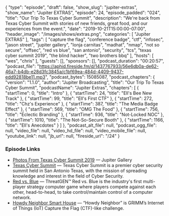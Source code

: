 {
  "type": "episode",
  "draft": false,
  "show_slug": "jupiter-extras",
  "show_name": "Jupiter EXTRAS",
  "episode": 24,
  "episode_padded": "024",
  "title": "Our Trip To Texas Cyber Summit",
  "description": "We're back from Texas Cyber Summit with stories of new friends, great food, and our experiences from the event.",
  "date": "2019-10-21T15:00:00-07:00",
  "header_image": "/images/shows/extras.png",
  "categories": [
    "Jupiter EXTRAS"
  ],
  "tags": [
    "capture the flag",
    "conference badge",
    "ctf",
    "infosec",
    "jason street",
    "jupiter gallery",
    "lonja carnitas",
    "madhat",
    "nmap",
    "not so secure",
    "offsec",
    "red vs blue",
    "san antonio",
    "security",
    "tcs",
    "texas cyber summit 2019",
    "the blind hacker",
    "two brothers bbq"
  ],
  "hosts": [
    "wes",
    "chris"
  ],
  "guests": [],
  "sponsors": [],
  "podcast_duration": "00:20:57",
  "podcast_file": "https://aphid.fireside.fm/d/1437767933/56e6db0a-de62-46a7-b4db-e28d3fc3845a/c1bf69ea-484d-4409-9437-edd92818be11.mp3",
  "podcast_bytes": 15085087,
  "podcast_chapters": {
    "version": "1.1.0",
    "author": "Jupiter Broadcasting",
    "title": "Our Trip To Texas Cyber Summit",
    "podcastName": "Jupiter Extras",
    "chapters": [
      {
        "startTime": 0,
        "title": "Intro"
      },
      {
        "startTime": 24,
        "title": "Ell's Bee New Track"
      },
      {
        "startTime": 99,
        "title": "Ell's First CTF"
      },
      {
        "startTime": 272,
        "title": "Chz's Experience"
      },
      {
        "startTime": 387,
        "title": "The Media Badge Effect"
      },
      {
        "startTime": 569,
        "title": "OMG The Food"
      },
      {
        "startTime": 756,
        "title": "Eclectic Branding"
      },
      {
        "startTime": 936,
        "title": "Not-Locked NOC"
      },
      {
        "startTime": 1010,
        "title": "The Not-So-Secure Booth"
      },
      {
        "startTime": 1166,
        "title": "Ell's Anecdotes"
      }
    ]
  },
  "podcast_alt_file": null,
  "podcast_ogg_file": null,
  "video_file": null,
  "video_hd_file": null,
  "video_mobile_file": null,
  "youtube_link": null,
  "jb_url": null,
  "fireside_url": "/24"
}


### Episode Links

  * [Photos From Texas Cyber Summit 2019](https://jupiter.gallery/#15710708287864 "Photos From Texas Cyber Summit 2019") — Jupiter Gallery
  * [Texas Cyber Summit](https://www.texascybersummit.org/ "Texas Cyber Summit") — Texas Cyber Summit is a premier cyber security summit held in San Antonio Texas, with the mission of spreading knowledge and interest in the field of Cyber Security.
  * [Red vs. Blue](https://threatgen.com/redblue/ "Red vs. Blue") — ThreatGEN™ Red vs. Blue is the industry's first multi-player strategy computer game where players compete against each other, head-to-head, to take control/maintain control of a computer network. 
  * [Howdy Neighbor Smart House](https://blog.grimm-co.com/post/howdy-neighbor-smart-house/ "Howdy Neighbor Smart House") — “Howdy Neighbor” is GRIMM’s Internet of Things (IoT) Capture the Flag (CTF)-like challenge. 



